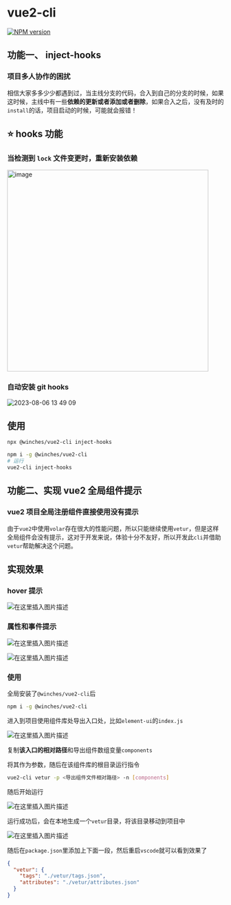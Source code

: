 # vue2-cli

[![NPM version](https://img.shields.io/npm/v/pkg-name?color=a1b858&label=)](https://www.npmjs.com/package/pkg-name)

## 功能一、 inject-hooks
### 项目多人协作的困扰

相信大家多多少少都遇到过，当主线分支的代码，合入到自己的分支的时候，如果这时候，主线中有一些**依赖的更新或者添加或者删除**，如果合入之后，没有及时的`install`的话，项目启动的时候，可能就会报错！

## ⭐️ hooks 功能

### 当检测到 `lock` 文件变更时，重新安装依赖

<img width="468" alt="image" src="https://github.com/winchesHe/git-cli/assets/96854855/26565e15-0700-4715-8fc9-fba6a733669b">

### 自动安装 git hooks

![2023-08-06 13 49 09](https://github.com/winchesHe/git-cli/assets/96854855/98f40324-63fd-454c-abf2-5eb37d51e380)

## 使用

```bash
npx @winches/vue2-cli inject-hooks
```

```bash
npm i -g @winches/vue2-cli
# 运行
vue2-cli inject-hooks
```

## 功能二、实现 vue2 全局组件提示
### vue2 项目全局注册组件直接使用没有提示

由于`vue2`中使用`volar`存在很大的性能问题，所以只能继续使用`vetur`，但是这样全局组件会没有提示，这对于开发来说，体验十分不友好，所以开发此`cli`并借助`vetur`帮助解决这个问题。

## 实现效果

### hover 提示

![在这里插入图片描述](https://img-blog.csdnimg.cn/dc157539111d48d8bdef56693a66fe2e.png)

### 属性和事件提示

![在这里插入图片描述](https://img-blog.csdnimg.cn/d064353e98da4c3db64f5c07e1ec7636.png)

![在这里插入图片描述](https://img-blog.csdnimg.cn/bcb4928ee7c14c01ae1525d4e9a8e5a6.png)

### 使用

全局安装了`@winches/vue2-cli`后

```bash
npm i -g @winches/vue2-cli
```

进入到项目使用组件库处导出入口处，比如`element-ui`的`index.js`

![在这里插入图片描述](https://img-blog.csdnimg.cn/56a7c2a6d3eb46a3a95f947d6731d030.png)

复制**该入口的相对路径**和导出组件数组变量`components`

将其作为参数，随后在该组件库的根目录运行指令

```bash
vue2-cli vetur -p <导出组件文件相对路径> -n [components]
```

随后开始运行

![在这里插入图片描述](https://img-blog.csdnimg.cn/7998c6defae7413fb6768bb69adf9912.gif#pic_center)

运行成功后，会在本地生成一个`vetur`目录，将该目录移动到项目中

 ![在这里插入图片描述](https://img-blog.csdnimg.cn/31a4bf1b764a4c1f97344a208817e45b.png)

随后在`package.json`里添加上下面一段，然后重启`vscode`就可以看到效果了

```json
{
  "vetur": {
    "tags": "./vetur/tags.json",
    "attributes": "./vetur/attributes.json"
  }
}
```

